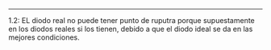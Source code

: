 ----

1.2:
EL diodo real no puede tener punto de ruputra porque supuestamente en los diodos reales si los tienen, debido a que el diodo ideal se da en las mejores condiciones. 